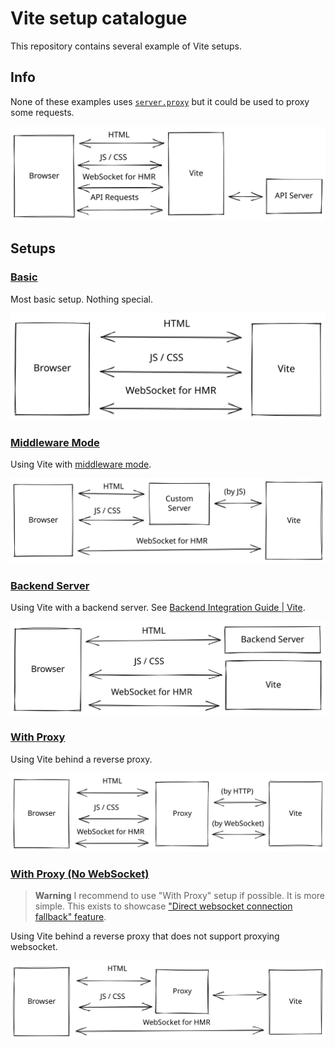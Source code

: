 # Vite setup catalogue

This repository contains several example of Vite setups.

## Info

None of these examples uses [`server.proxy`](https://vitejs.dev/config/#server-proxy) but it could be used to proxy some requests.

![](/docs-image/server-proxy.svg)

## Setups

### [Basic](https://github.com/sapphi-red/vite-setup-catalogue/tree/main/examples/basic)

Most basic setup. Nothing special.

![](/docs-image/basic.svg)

### [Middleware Mode](https://github.com/sapphi-red/vite-setup-catalogue/tree/main/examples/middleware-mode)

Using Vite with [middleware mode](https://vitejs.dev/guide/ssr.html#setting-up-the-dev-server).

![](/docs-image/middleware-mode.svg)

### [Backend Server](https://github.com/sapphi-red/vite-setup-catalogue/tree/main/examples/backend-server)

Using Vite with a backend server. See [Backend Integration Guide | Vite](https://vitejs.dev/guide/backend-integration.html).

![](/docs-image/backend-server.svg)

### [With Proxy](https://github.com/sapphi-red/vite-setup-catalogue/tree/main/examples/with-proxy)

Using Vite behind a reverse proxy.

![](/docs-image/with-proxy.svg)

### [With Proxy (No WebSocket)](https://github.com/sapphi-red/vite-setup-catalogue/tree/main/examples/with-proxy-no-websocket)

> **Warning**
> I recommend to use "With Proxy" setup if possible. It is more simple.
> This exists to showcase ["Direct websocket connection fallback" feature](https://vitejs.dev/config/server-options.html#server-hmr).

Using Vite behind a reverse proxy that does not support proxying websocket.

![](/docs-image/with-proxy-no-websocket.svg)
